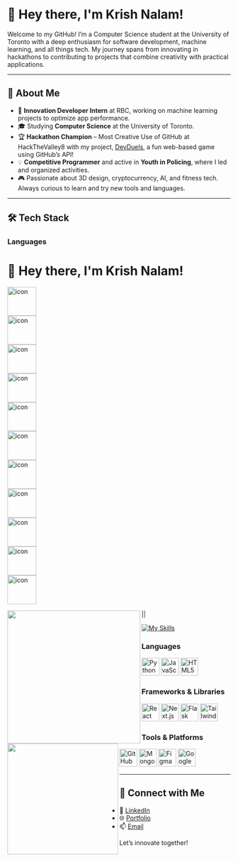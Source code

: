 # 👋 Hey there, I'm Krish Nalam!

Welcome to my GitHub! I’m a Computer Science student at the University of Toronto with a deep enthusiasm for software development, machine learning, and all things tech. My journey spans from innovating in hackathons to contributing to projects that combine creativity with practical applications. 

---

## 🌟 About Me
- 🏢 **Innovation Developer Intern** at RBC, working on machine learning projects to optimize app performance.
- 🎓 Studying **Computer Science** at the University of Toronto.
- 🏆 **Hackathon Champion** – Most Creative Use of GitHub at HackTheValley8 with my project, [DevDuels](#), a fun web-based game using GitHub’s API!
- 💡 **Competitive Programmer** and active in **Youth in Policing**, where I led and organized activities.
- 🎮 Passionate about 3D design, cryptocurrency, AI, and fitness tech. Always curious to learn and try new tools and languages.

---

## 🛠️ Tech Stack

### Languages
# 👋 Hey there, I'm Krish Nalam!

<div style="display: flex; align-items: flex-start;"><img src="https://techstack-generator.vercel.app/js-icon.svg" alt="icon" width="65" height="65" /></div><div style="display: flex; align-items: flex-start;"><img src="https://techstack-generator.vercel.app/ts-icon.svg" alt="icon" width="65" height="65" /></div><div style="display: flex; align-items: flex-start;"><img src="https://techstack-generator.vercel.app/react-icon.svg" alt="icon" width="65" height="65" /></div><div style="display: flex; align-items: flex-start;"><img src="https://techstack-generator.vercel.app/redux-icon.svg" alt="icon" width="65" height="65" /></div><div style="display: flex; align-items: flex-start;"><img src="https://techstack-generator.vercel.app/prettier-icon.svg" alt="icon" width="65" height="65" /></div><div style="display: flex; align-items: flex-start;"><img src="https://techstack-generator.vercel.app/testinglibrary-icon.svg" alt="icon" width="65" height="65" /></div><div style="display: flex; align-items: flex-start;"><img src="https://techstack-generator.vercel.app/python-icon.svg" alt="icon" width="65" height="65" /></div><div style="display: flex; align-items: flex-start;"><img src="https://techstack-generator.vercel.app/github-icon.svg" alt="icon" width="65" height="65" /></div><div style="display: flex; align-items: flex-start;"><img src="https://techstack-generator.vercel.app/docker-icon.svg" alt="icon" width="65" height="65" /></div><div style="display: flex; align-items: flex-start;"><img src="https://techstack-generator.vercel.app/nginx-icon.svg" alt="icon" width="65" height="65" /></div><div style="display: flex; align-items: flex-start;"><img src="https://techstack-generator.vercel.app/java-icon.svg" alt="icon" width="65" height="65" /></div>

|[<img align="left" src="https://github-readme-stats.vercel.app/api?username=r-chong&show_icons=true&count_private=true&hide_border=true&theme=github_dark" width="300" />](#)|[<img align="left" src="https://github-readme-stats.vercel.app/api/top-langs/?username=r-chong&hide_border=true&layout=compact&theme=github_dark" width="250"/>](#)


[![My Skills](https://skillicons.dev/icons?i=js,ts,react,nextjs,python,nodejs,express,tailwind,java,firebase,mongodb,html,css&perline=18)](https://github.com/r-chong "JavaScript, TypeScript, React JS, Next JS, Python, Node, Express, Tailwind, Python, Java, Firebase, MongoDB, HTML, CSS")

### Languages
<img src="https://cdn.tech-stack-icons.com/icons/python.svg" alt="Python" width="40" height="40" /> 
<img src="https://cdn.tech-stack-icons.com/icons/javascript.svg" alt="JavaScript" width="40" height="40" /> 
<img src="https://cdn.tech-stack-icons.com/icons/html5.svg" alt="HTML5" width="40" height="40" />

### Frameworks & Libraries
<img src="https://cdn.tech-stack-icons.com/icons/react.svg" alt="React" width="40" height="40" /> 
<img src="https://cdn.tech-stack-icons.com/icons/nextjs.svg" alt="Next.js" width="40" height="40" /> 
<img src="https://cdn.tech-stack-icons.com/icons/flask.svg" alt="Flask" width="40" height="40" /> 
<img src="https://cdn.tech-stack-icons.com/icons/tailwindcss.svg" alt="Tailwind CSS" width="40" height="40" /> 

### Tools & Platforms
<img src="https://cdn.tech-stack-icons.com/icons/github.svg" alt="GitHub" width="40" height="40" /> 
<img src="https://cdn.tech-stack-icons.com/icons/mongodb.svg" alt="MongoDB" width="40" height="40" /> 
<img src="https://cdn.tech-stack-icons.com/icons/figma.svg" alt="Figma" width="40" height="40" /> 
<img src="https://cdn.tech-stack-icons.com/icons/googlesheets.svg" alt="Google Sheets" width="40" height="40" />

---

## 🤝 Connect with Me

- 💼 [LinkedIn](https://www.linkedin.com/in/krish-nalam/)
- 🌐 [Portfolio](https://yourportfolio.com)
- 📫 [Email](mailto:krishnalam@example.com)

Let’s innovate together!

<!--
**KoolKrish18/KoolKrish18** is a ✨ _special_ ✨ repository because its `README.md` (this file) appears on your GitHub profile.

Here are some ideas to get you started:

- 🔭 I’m currently working on ...
- 🌱 I’m currently learning ...
- 👯 I’m looking to collaborate on ...
- 🤔 I’m looking for help with ...
- 💬 Ask me about ...
- 📫 How to reach me: ...
- 😄 Pronouns: ...
- ⚡ Fun fact: ...
-->
